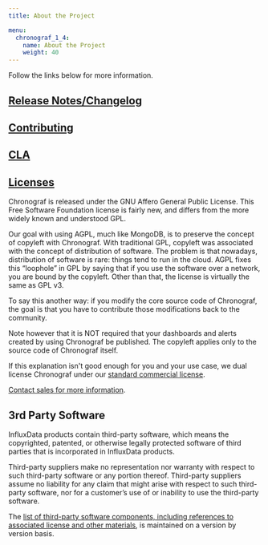 ```yaml
---
title: About the Project

menu:
  chronograf_1_4:
    name: About the Project
    weight: 40
---
```


Follow the links below for more information.

## [Release Notes/Changelog](/chronograf/latest/about_the_project/release-notes-changelog/)
## [Contributing](https://github.com/influxdata/chronograf/blob/master/CONTRIBUTING.md)
## [CLA](https://www.influxdata.com/legal/cla/)
## [Licenses](https://github.com/influxdata/chronograf/blob/master/LICENSE)
Chronograf  is released under the GNU Affero General Public License. This Free Software Foundation license is fairly new,
and differs from the more widely known and understood GPL.

Our goal with using AGPL, much like MongoDB, is to preserve the concept of copyleft with Chronograf. 
With traditional GPL, copyleft was associated with the concept of distribution of software. 
The problem is that nowadays, distribution of software is rare: things tend to run in the cloud. AGPL fixes this “loophole”
in GPL by saying that if you use the software over a network, you are bound by the copyleft. Other than that, 
the license is virtually the same as GPL v3.

To say this another way: if you modify the core source code of Chronograf, the goal is that you have to contribute 
those modifications back to the community.

Note however that it is NOT required that your dashboards and alerts created by using Chronograf be published. 
The copyleft applies only to the source code of Chronograf itself. 

If this explanation isn't good enough for you and your use case, we dual license Chronograf under our 
[standard commercial license](https://www.influxdata.com/legal/slsa/). 

[Contact sales for more information](https://www.influxdata.com/contact-sales/).

## 3rd Party Software
InfluxData products contain third-party software, which means the copyrighted, patented, or otherwise legally protected
software of third parties that is incorporated in InfluxData products.

Third-party suppliers make no representation nor warranty with respect to such third-party software or any portion thereof. 
Third-party suppliers assume no liability for any claim that might arise with respect to such third-party software, 
nor for a customer’s use of or inability to use the third-party software. 

The [list of third-party software components, including references to associated license and other materials](https://github.com/influxdata/chronograf/blob/1.4.0.x/LICENSE_OF_DEPENDENCIES.md), 
is maintained on a version by version basis.
